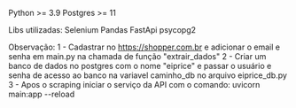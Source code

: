 Python >= 3.9
Postgres >= 11

Libs utilizadas:
Selenium
Pandas
FastApi
psycopg2


Observação: 
1 - Cadastrar no https://shopper.com.br e adicionar o email e senha em main.py na chamada de função "extrair_dados"
2 - Criar um banco de dados no postgres com o nome "eiprice" e passar o usuário e senha de acesso ao banco na variavel caminho_db no arquivo eiprice_db.py
3 - Apos o scraping iniciar o serviço da API com o comando: uvicorn main:app --reload
